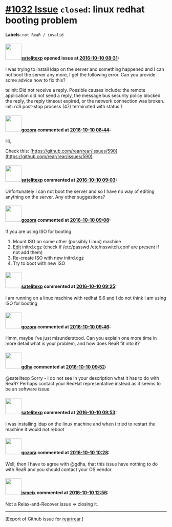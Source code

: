 [\#1032 Issue](https://github.com/rear/rear/issues/1032) `closed`: linux redhat booting problem
===============================================================================================

**Labels**: `not ReaR / invalid`

#### <img src="https://avatars.githubusercontent.com/u/18689861?v=4" width="50">[satelitexp](https://github.com/satelitexp) opened issue at [2016-10-10 08:31](https://github.com/rear/rear/issues/1032):

I was trying to install ldap on the server and something happened and I
can not boot the server any more, I get the following error. Can you
provide some advice how to fix this?

telinit: Did not receive a reply. Possible causes include: the remote
application did not send a reply, the message bus security policy
blocked the reply, the reply timeout expired, or the network connection
was broken.  
init: rcS post-stop process (47) terminated with status 1

#### <img src="https://avatars.githubusercontent.com/u/12116358?u=1c5ba9dcee5ca3082f03029a7fbe647efd30eb49&v=4" width="50">[gozora](https://github.com/gozora) commented at [2016-10-10 08:44](https://github.com/rear/rear/issues/1032#issuecomment-252562775):

Hi,

Check this:
[https://github.com/rear/rear/issues/590](https://github.com/rear/rear/issues/590)

#### <img src="https://avatars.githubusercontent.com/u/18689861?v=4" width="50">[satelitexp](https://github.com/satelitexp) commented at [2016-10-10 09:03](https://github.com/rear/rear/issues/1032#issuecomment-252566321):

Unfortunately I can not boot the server and so I have no way of editing
anything on the server. Any other suggestions?

#### <img src="https://avatars.githubusercontent.com/u/12116358?u=1c5ba9dcee5ca3082f03029a7fbe647efd30eb49&v=4" width="50">[gozora](https://github.com/gozora) commented at [2016-10-10 09:08](https://github.com/rear/rear/issues/1032#issuecomment-252567391):

If you are using ISO for booting.

1.  Mount ISO on some other (possibly Linux) machine
2.  [Edit](http://www.thegeekstuff.com/2009/07/how-to-view-modify-and-recreate-initrd-img)
    initrd.cgz (check if /etc/passwd /etc/nsswitch.conf are present if
    not add them)
3.  Re-create ISO with new initrd.cgz
4.  Try to boot with new ISO

#### <img src="https://avatars.githubusercontent.com/u/18689861?v=4" width="50">[satelitexp](https://github.com/satelitexp) commented at [2016-10-10 09:25](https://github.com/rear/rear/issues/1032#issuecomment-252570675):

I am running on a linux machine with redhat 6.6 and I do not think I am
using ISO for booting

#### <img src="https://avatars.githubusercontent.com/u/12116358?u=1c5ba9dcee5ca3082f03029a7fbe647efd30eb49&v=4" width="50">[gozora](https://github.com/gozora) commented at [2016-10-10 09:46](https://github.com/rear/rear/issues/1032#issuecomment-252574482):

Hmm, maybe i've just misunderstood. Can you explain one more time in
more detail what is your problem, and how does ReaR fit into it?

#### <img src="https://avatars.githubusercontent.com/u/888633?u=cdaeb31efcc0048d3619651aa18dd4b76e636b21&v=4" width="50">[gdha](https://github.com/gdha) commented at [2016-10-10 09:52](https://github.com/rear/rear/issues/1032#issuecomment-252575612):

@satelitexp Sorry - I do not see in your description what it has to do
with ReaR? Perhaps contact your RedHat representative instead as it
seems to be an software issue.

#### <img src="https://avatars.githubusercontent.com/u/18689861?v=4" width="50">[satelitexp](https://github.com/satelitexp) commented at [2016-10-10 09:53](https://github.com/rear/rear/issues/1032#issuecomment-252575823):

I was installing ldap on the linux machine and when i tried to restart
the machine it would not reboot

#### <img src="https://avatars.githubusercontent.com/u/12116358?u=1c5ba9dcee5ca3082f03029a7fbe647efd30eb49&v=4" width="50">[gozora](https://github.com/gozora) commented at [2016-10-10 10:28](https://github.com/rear/rear/issues/1032#issuecomment-252581707):

Well, then I have to agree with @gdha, that this issue have nothing to
do with ReaR and you should contact your OS vendor.

#### <img src="https://avatars.githubusercontent.com/u/1788608?u=925fc54e2ce01551392622446ece427f51e2f0ce&v=4" width="50">[jsmeix](https://github.com/jsmeix) commented at [2016-10-10 12:56](https://github.com/rear/rear/issues/1032#issuecomment-252610777):

Not a Relax-and-Recover issue =&gt; closing it.

------------------------------------------------------------------------

\[Export of Github issue for
[rear/rear](https://github.com/rear/rear).\]
